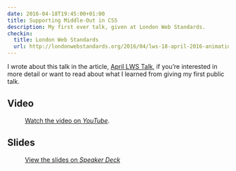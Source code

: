 ```yaml
---
date: 2016-04-18T19:45:00+01:00
title: Supporting Middle-Out in CSS
description: My first ever talk, given at London Web Standards.
checkin:
  title: London Web Standards
  url: http://londonwebstandards.org/2016/04/lws-18-april-2016-animation-chats-lwsaniquery/
---
```


I wrote about this talk in the article, [April LWS Talk](/article/april-lws-talk/), if you’re interested in more detail or want to read about what I learned from giving my first public talk.

## Video

<figure>
    <c-youtube slug="YbHMBW1UK5w" label="{{ title }}"></c-youtube>
    <figcaption>
        <p><a href="https://www.youtube.com/watch?v=YbHMBW1UK5w" rel="syndication" class="u-syndication">Watch the video on <em>YouTube</em></a>.</p>
    </figcaption>
</figure>

## Slides

<figure>
    <div class=" [ media ] " style="--aspect-ratio: 954 / 702;">
        <c-speakerdeck id="b933d8a3500240b8b7d2b879f075329b"></c-speakerdeck>
    </div>
    <figcaption>
        <p><a href="https://speakerdeck.com/chrisburnell/supporting-middle-out-in-css" rel="syndication" class="u-syndication">View the slides on <em>Speaker Deck</em></a></p>
    </figcaption>
</figure>
